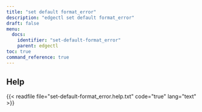 ```yaml
---
title: "set default format_error"
description: "edgectl set default format_error"
draft: false
menu:
  docs:
    identifier: "set-default-format_error"
    parent: edgectl
toc: true
command_reference: true
---
```


## Help

{{< readfile file="set-default-format_error.help.txt" code="true" lang="text" >}}
